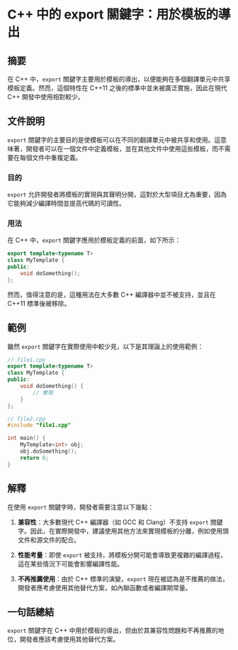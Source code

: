 <!--
Meta Description: # C++ 中的 export 關鍵字：用於模板的導出 ## 摘要 在 C++ 中，`export` 關鍵字主要用於模板的導出，以便能夠在多個翻譯單元中共享模板定義。然而，這個特性在 C++11 之後的標準中並未被廣泛實施，因此在現代 C++ 開發中使用相對較少。 ## 文件說明 `export` ...
Meta Keywords: export, cpp, mytemplate, dosomething, 關鍵字
-->

# C++ 中的 export 關鍵字：用於模板的導出

## 摘要
在 C++ 中，`export` 關鍵字主要用於模板的導出，以便能夠在多個翻譯單元中共享模板定義。然而，這個特性在 C++11 之後的標準中並未被廣泛實施，因此在現代 C++ 開發中使用相對較少。

## 文件說明
`export` 關鍵字的主要目的是使模板可以在不同的翻譯單元中被共享和使用。這意味著，開發者可以在一個文件中定義模板，並在其他文件中使用這些模板，而不需要在每個文件中重複定義。

### 目的
`export` 允許開發者將模板的實現與其聲明分開，這對於大型項目尤為重要，因為它能夠減少編譯時間並提高代碼的可讀性。

### 用法
在 C++ 中，`export` 關鍵字應用於模板定義的前面，如下所示：
```cpp
export template<typename T>
class MyTemplate {
public:
    void doSomething();
};
```

然而，值得注意的是，這種用法在大多數 C++ 編譯器中並不被支持，並且在 C++11 標準後被移除。

## 範例
雖然 `export` 關鍵字在實際使用中較少見，以下是其理論上的使用範例：

```cpp
// file1.cpp
export template<typename T>
class MyTemplate {
public:
    void doSomething() {
        // 實現
    }
};

// file2.cpp
#include "file1.cpp"

int main() {
    MyTemplate<int> obj;
    obj.doSomething();
    return 0;
}
```

## 解釋
在使用 `export` 關鍵字時，開發者需要注意以下幾點：

1. **兼容性**：大多數現代 C++ 編譯器（如 GCC 和 Clang）不支持 `export` 關鍵字。因此，在實際開發中，建議使用其他方法來實現模板的分離，例如使用頭文件和源文件的配合。

2. **性能考量**：即使 `export` 被支持，將模板分開可能會導致更複雜的編譯過程，這在某些情況下可能會影響編譯性能。

3. **不再推薦使用**：由於 C++ 標準的演變，`export` 現在被認為是不推薦的做法，開發者應考慮使用其他替代方案，如內聯函數或者編譯期常量。

## 一句話總結
`export` 關鍵字在 C++ 中用於模板的導出，但由於其兼容性問題和不再推薦的地位，開發者應該考慮使用其他替代方案。